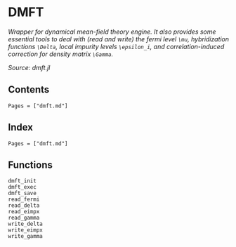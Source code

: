# DMFT

*Wrapper for dynamical mean-field theory engine. It also provides some essential tools to deal with (read and write) the fermi level ``\mu``, hybridization functions ``\Delta``, local impurity levels ``\epsilon_i``, and correlation-induced correction for density matrix ``\Gamma``.*

*Source: dmft.jl*

## Contents

```@contents
Pages = ["dmft.md"]
```

## Index

```@index
Pages = ["dmft.md"]
```

## Functions

```@docs
dmft_init
dmft_exec
dmft_save
read_fermi
read_delta
read_eimpx
read_gamma
write_delta
write_eimpx
write_gamma
```
